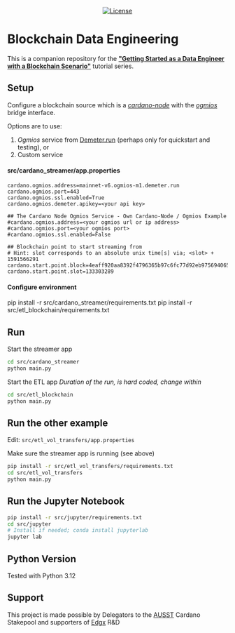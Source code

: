 <div style="text-align: center;">

[![License](https://img.shields.io/badge/license-MIT-blue)](https://github.com/Edgxtech/prise/blob/master/LICENSE)
</div>

# Blockchain Data Engineering

This is a companion repository for the 
[**"Getting Started as a Data Engineer with a Blockchain Scenario"**](https://medium.com/search?q=Geting+Started+as+a+Data+Engineer)
tutorial series.

## Setup

Configure a blockchain source which is a [*cardano-node*](https://github.com/IntersectMBO/cardano-node) 
with the [*ogmios*](https://github.com/CardanoSolutions/ogmios) bridge interface.

Options are to use:
1. *Ogmios* service from [Demeter.run](https://demeter.run) (perhaps only for quickstart and testing), or
2. Custom service

#### src/cardano_streamer/app.properties

```properties
cardano.ogmios.address=mainnet-v6.ogmios-m1.demeter.run
cardano.ogmios.port=443
cardano.ogmios.ssl.enabled=True
cardano.ogmios.demeter.apikey=<your api key>

## The Cardano Node Ogmios Service - Own Cardano-Node / Ogmios Example
#cardano.ogmios.address=<your ogmios url or ip address>
#cardano.ogmios.port=<your ogmios port>
#cardano.ogmios.ssl.enabled=False

## Blockchain point to start streaming from
# Hint: slot corresponds to an absolute unix time[s] via; <slot> + 1591566291
cardano.start.point.block=4eaff920aa8392f4796365b97c6fc77d92eb9756940651e23b4ec28513eae8a4
cardano.start.point.slot=133303289
```

#### Configure environment
pip install -r src/cardano_streamer/requirements.txt
pip install -r src/etl_blockchain/requirements.txt

## Run

Start the streamer app
```bash
cd src/cardano_streamer
python main.py
```

Start the ETL app
*Duration of the run, is hard coded, change within*
```bash
cd src/etl_blockchain
python main.py
```

## Run the other example

Edit: `src/etl_vol_transfers/app.properties`

Make sure the streamer app is running (see above)

```bash
pip install -r src/etl_vol_transfers/requirements.txt
cd src/etl_vol_transfers
python main.py
```

## Run the Jupyter Notebook

```bash
pip install -r src/jupyter/requirements.txt
cd src/jupyter
# Install if needed; conda install jupyterlab
jupyter lab
```

## Python Version

Tested with Python 3.12

## Support
This project is made possible by Delegators to the [AUSST](https://ausstaker.com.au) Cardano Stakepool and 
supporters of [Edgx](https://edgx.tech) R&D